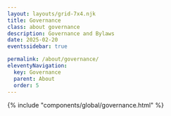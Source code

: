 ```yaml
---
layout: layouts/grid-7x4.njk
title: Governance
class: about governance
description: Governance and Bylaws
date: 2025-02-20
eventssidebar: true

permalink: /about/governance/
eleventyNavigation:
  key: Governance
  parent: About
  order: 5
---
```




 {% include "components/global/governance.html" %}
